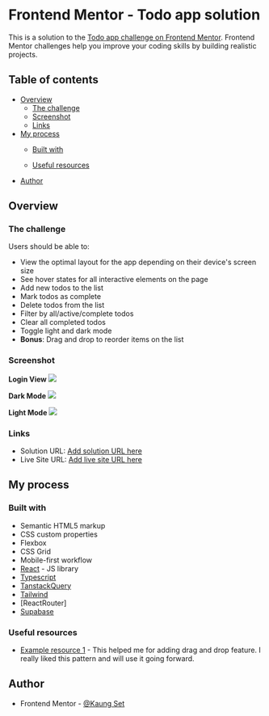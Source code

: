 # Frontend Mentor - Todo app solution

This is a solution to the [Todo app challenge on Frontend Mentor](https://www.frontendmentor.io/challenges/todo-app-Su1_KokOW). Frontend Mentor challenges help you improve your coding skills by building realistic projects. 

## Table of contents

- [Overview](#overview)
  - [The challenge](#the-challenge)
  - [Screenshot](#screenshot)
  - [Links](#links)
- [My process](#my-process)
  - [Built with](#built-with)

  - [Useful resources](#useful-resources)
- [Author](#author)



## Overview

### The challenge

Users should be able to:

- View the optimal layout for the app depending on their device's screen size
- See hover states for all interactive elements on the page
- Add new todos to the list
- Mark todos as complete
- Delete todos from the list
- Filter by all/active/complete todos
- Clear all completed todos
- Toggle light and dark mode
- **Bonus**: Drag and drop to reorder items on the list

### Screenshot
**Login View**
![](./public/screenshots/loginview.png)

**Dark Mode**
![](./public/screenshots/darkmodeview.png)

**Light Mode**
![](./public/screenshots/lightmodeview.png)

### Links

- Solution URL: [Add solution URL here](https://github.com/erke31-2/frontendmentor-reactsupabase-todolist)
- Live Site URL: [Add live site URL here](https://your-live-site-url.com)

## My process

### Built with

- Semantic HTML5 markup
- CSS custom properties
- Flexbox
- CSS Grid
- Mobile-first workflow
- [React](https://reactjs.org/) - JS library
- [Typescript](https://www.typescriptlang.org/)
- [TanstackQuery](https://tanstack.com/query/latest/)
- [Tailwind](https://tailwindcss.com/)
- [ReactRouter]
- [Supabase](https://supabase.com/)



### Useful resources

- [Example resource 1](https://youtu.be/HeNVPF_fRXI) - This helped me for adding drag and drop feature. I really liked this pattern and will use it going forward.


## Author

- Frontend Mentor - [@Kaung Set](https://www.frontendmentor.io/profile/erke31-2)

